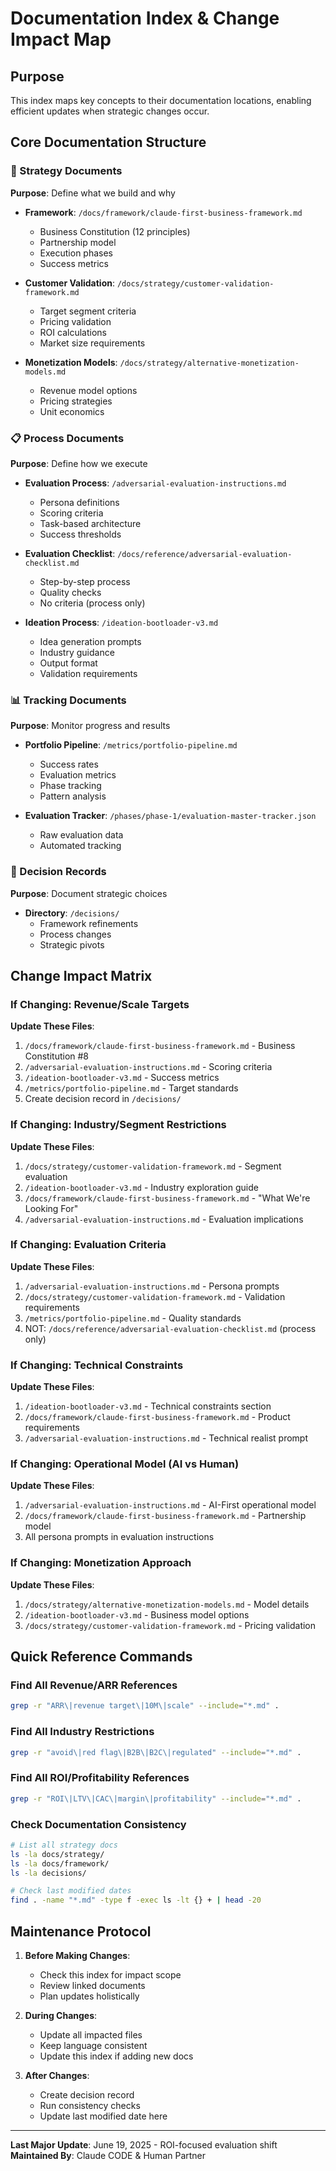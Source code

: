 # Documentation Index & Change Impact Map

## Purpose
This index maps key concepts to their documentation locations, enabling efficient updates when strategic changes occur.

## Core Documentation Structure

### 🎯 Strategy Documents
**Purpose**: Define what we build and why

- **Framework**: `/docs/framework/claude-first-business-framework.md`
  - Business Constitution (12 principles)
  - Partnership model
  - Execution phases
  - Success metrics

- **Customer Validation**: `/docs/strategy/customer-validation-framework.md`
  - Target segment criteria
  - Pricing validation
  - ROI calculations
  - Market size requirements

- **Monetization Models**: `/docs/strategy/alternative-monetization-models.md`
  - Revenue model options
  - Pricing strategies
  - Unit economics

### 📋 Process Documents
**Purpose**: Define how we execute

- **Evaluation Process**: `/adversarial-evaluation-instructions.md`
  - Persona definitions
  - Scoring criteria
  - Task-based architecture
  - Success thresholds

- **Evaluation Checklist**: `/docs/reference/adversarial-evaluation-checklist.md`
  - Step-by-step process
  - Quality checks
  - No criteria (process only)

- **Ideation Process**: `/ideation-bootloader-v3.md`
  - Idea generation prompts
  - Industry guidance
  - Output format
  - Validation requirements

### 📊 Tracking Documents
**Purpose**: Monitor progress and results

- **Portfolio Pipeline**: `/metrics/portfolio-pipeline.md`
  - Success rates
  - Evaluation metrics
  - Phase tracking
  - Pattern analysis

- **Evaluation Tracker**: `/phases/phase-1/evaluation-master-tracker.json`
  - Raw evaluation data
  - Automated tracking

### 📝 Decision Records
**Purpose**: Document strategic choices

- **Directory**: `/decisions/`
  - Framework refinements
  - Process changes
  - Strategic pivots

## Change Impact Matrix

### If Changing: Revenue/Scale Targets
**Update These Files**:
1. `/docs/framework/claude-first-business-framework.md` - Business Constitution #8
2. `/adversarial-evaluation-instructions.md` - Scoring criteria
3. `/ideation-bootloader-v3.md` - Success metrics
4. `/metrics/portfolio-pipeline.md` - Target standards
5. Create decision record in `/decisions/`

### If Changing: Industry/Segment Restrictions  
**Update These Files**:
1. `/docs/strategy/customer-validation-framework.md` - Segment evaluation
2. `/ideation-bootloader-v3.md` - Industry exploration guide
3. `/docs/framework/claude-first-business-framework.md` - "What We're Looking For"
4. `/adversarial-evaluation-instructions.md` - Evaluation implications

### If Changing: Evaluation Criteria
**Update These Files**:
1. `/adversarial-evaluation-instructions.md` - Persona prompts
2. `/docs/strategy/customer-validation-framework.md` - Validation requirements
3. `/metrics/portfolio-pipeline.md` - Quality standards
4. NOT: `/docs/reference/adversarial-evaluation-checklist.md` (process only)

### If Changing: Technical Constraints
**Update These Files**:
1. `/ideation-bootloader-v3.md` - Technical constraints section
2. `/docs/framework/claude-first-business-framework.md` - Product requirements
3. `/adversarial-evaluation-instructions.md` - Technical realist prompt

### If Changing: Operational Model (AI vs Human)
**Update These Files**:
1. `/adversarial-evaluation-instructions.md` - AI-First operational model
2. `/docs/framework/claude-first-business-framework.md` - Partnership model
3. All persona prompts in evaluation instructions

### If Changing: Monetization Approach
**Update These Files**:
1. `/docs/strategy/alternative-monetization-models.md` - Model details
2. `/ideation-bootloader-v3.md` - Business model options
3. `/docs/strategy/customer-validation-framework.md` - Pricing validation

## Quick Reference Commands

### Find All Revenue/ARR References
```bash
grep -r "ARR\|revenue target\|10M\|scale" --include="*.md" .
```

### Find All Industry Restrictions
```bash
grep -r "avoid\|red flag\|B2B\|B2C\|regulated" --include="*.md" .
```

### Find All ROI/Profitability References
```bash
grep -r "ROI\|LTV\|CAC\|margin\|profitability" --include="*.md" .
```

### Check Documentation Consistency
```bash
# List all strategy docs
ls -la docs/strategy/
ls -la docs/framework/
ls -la decisions/

# Check last modified dates
find . -name "*.md" -type f -exec ls -lt {} + | head -20
```

## Maintenance Protocol

1. **Before Making Changes**: 
   - Check this index for impact scope
   - Review linked documents
   - Plan updates holistically

2. **During Changes**:
   - Update all impacted files
   - Keep language consistent
   - Update this index if adding new docs

3. **After Changes**:
   - Create decision record
   - Run consistency checks
   - Update last modified date here

---

**Last Major Update**: June 19, 2025 - ROI-focused evaluation shift
**Maintained By**: Claude CODE & Human Partner
